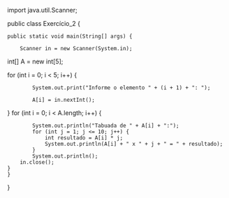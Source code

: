 import java.util.Scanner;

public class Exercício_2 {

    public static void main(String[] args) {
    
        Scanner in = new Scanner(System.in);
        
int[] A = new int[5];

for (int i = 0; i < 5; i++) {

            System.out.print("Informe o elemento " + (i + 1) + ": ");
            
            A[i] = in.nextInt();
}
for (int i = 0; i < A.length; i++) {

            System.out.println("Tabuada de " + A[i] + ":");
            for (int j = 1; j <= 10; j++) {
                int resultado = A[i] * j;
                System.out.println(A[i] + " x " + j + " = " + resultado);
            }
            System.out.println();
        in.close();
    }
    }
}
